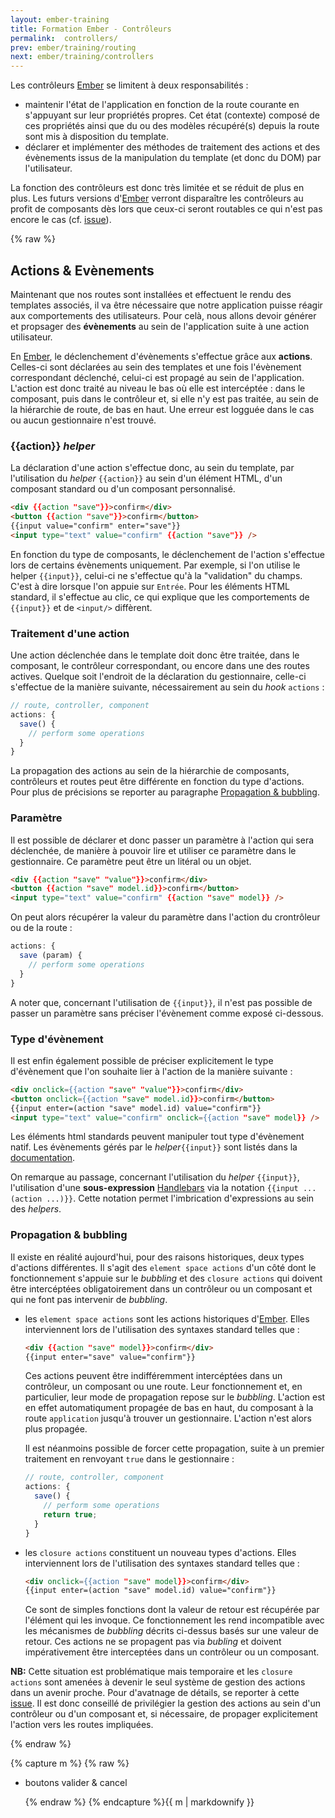 ```yaml
---
layout: ember-training
title: Formation Ember - Contrôleurs
permalink:  controllers/
prev: ember/training/routing
next: ember/training/controllers
---
```


<div id="toc"></div>

Les contrôleurs [Ember][ember] se limitent à deux responsabilités :

* maintenir l'état de l'application en fonction de la route courante en s'appuyant sur leur propriétés propres. Cet état
  (contexte) composé de ces propriétés ainsi que du ou des modèles récupéré(s) depuis la route sont mis à disposition
  du template.
* déclarer et implémenter des méthodes de traitement des actions et des évènements issus de la manipulation du template
  (et donc du DOM) par l'utilisateur.

La fonction des contrôleurs est donc très limitée et se réduit de plus en plus. Les futurs versions d'[Ember][ember] verront
disparaître les contrôleurs au profit de composants dès lors que ceux-ci seront routables ce qui n'est pas encore le cas (cf.
[issue](https://github.com/ef4/rfcs/blob/routeable-components/active/0000-routeable-components.md)).

{% raw %}

## Actions & Evènements

Maintenant que nos routes sont installées et effectuent le rendu des templates associés, il va être nécessaire que notre application
puisse réagir aux comportements des utilisateurs. Pour celà, nous allons devoir générer et propsager des **évènements** au sein de 
l'application suite à une action utilisateur.

En [Ember][ember], le déclenchement d'évènements s'effectue grâce aux **actions**. Celles-ci sont déclarées au sein des templates
et une fois l'évènement correspondant déclenché, celui-ci est propagé au sein de l'application. L'action est donc traité au niveau le bas
où elle est intercéptée : dans le composant, puis dans  le contrôleur et, si elle n'y est pas traitée, au sein de la hiérarchie de route, 
de bas en haut. Une erreur est logguée dans le cas ou aucun gestionnaire n'est trouvé.

### {{action}} *helper*

La déclaration d'une action s'effectue donc, au sein du template, par l'utilisation du *helper* ``{{action}}`` au sein d'un élément HTML,
d'un composant standard ou d'un composant personnalisé.

```html
<div {{action "save"}}>confirm</div>
<button {{action "save"}}>confirm</button>
{{input value="confirm" enter="save"}}
<input type="text" value="confirm" {{action "save"}} />
```

En fonction du type de composants, le déclenchement de l'action s'effectue lors de certains évènements uniquement. Par exemple, 
si l'on utilise le helper ``{{input}}``, celui-ci ne s'effectue qu'à la "validation" du champs. C'est à dire lorsque l'on appuie sur
``Entrée``. Pour les éléments HTML standard, il s'effectue au clic, ce qui explique que les comportements de ``{{input}}`` et de ``<input/>`` diffèrent.

### Traitement d'une action

Une action déclenchée dans le template doit donc être traitée, dans le composant, le contrôleur correspondant, ou encore 
dans une des routes actives. Quelque soit l'endroit de la déclaration du gestionnaire, celle-ci s'effectue de la manière suivante, 
nécessairement au sein du *hook* ``actions`` : 

```javascript
// route, controller, component
actions: {
  save() {
    // perform some operations
  }
}
```

La propagation des actions au sein de la hiérarchie de composants, contrôleurs et routes peut être différente en fonction du
type d'actions. Pour plus de précisions se reporter au paragraphe [Propagation & bubbling](##propagation-%26-bubbling).

### Paramètre

Il est possible de déclarer et donc passer un paramètre à l'action qui sera déclenchée, de manière à pouvoir lire et utiliser ce paramètre
dans le gestionnaire. Ce paramètre peut être un litéral ou un objet.

```html
<div {{action "save" "value"}}>confirm</div>
<button {{action "save" model.id}}>confirm</button>
<input type="text" value="confirm" {{action "save" model}} />
```

On peut alors récupérer la valeur du paramètre dans l'action du crontrôleur ou de la route : 

```javascript
actions: {
  save (param) {
    // perform some operations
  }
}
```

A noter que, concernant l'utilisation de ``{{input}}``, il n'est pas possible de passer un paramètre sans préciser l'évènement
comme exposé ci-dessous.

### Type d'évènement

Il est enfin également possible de préciser explicitement le type d'évènement que l'on souhaite lier à l'action de la 
manière suivante : 

```html
<div onclick={{action "save" "value"}}>confirm</div>
<button onclick={{action "save" model.id}}>confirm</button>
{{input enter=(action "save" model.id) value="confirm"}}
<input type="text" value="confirm" onclick={{action "save" model}} />
```

Les éléments html standards peuvent manipuler tout type d'évènement natif. Les évènements gérés par le *helper*``{{input}}``
sont listés dans la [documentation](http://emberjs.com/api/classes/Ember.Templates.helpers.html#toc_actions).

On remarque au passage, concernant l'utilisation du *helper* ``{{input}}``, l'utilisation d'une **sous-expression** 
[Handlebars][handlebars] via la notation ``{{input ... (action ...)}}``. Cette notation permet l'imbrication
d'expressions au sein des *helpers*. 

### Propagation & bubbling 

Il existe en réalité aujourd'hui, pour des raisons historiques, deux types d'actions différentes. Il s'agit des 
``element space actions`` d'un côté dont le fonctionnement s'appuie sur le *bubbling* et des ``closure actions`` qui 
doivent être intercéptées obligatoirement dans un contrôleur ou un composant et qui ne font pas intervenir de *bubbling*.

* les ``element space actions`` sont les actions historiques d'[Ember][ember]. 
     Elles interviennent lors de l'utilisation des syntaxes standard telles que :
     
     ```html
     <div {{action "save" model}}>confirm</div>
     {{input enter="save" value="confirm"}}
     ```
     
     Ces actions peuvent être indifféremment intercéptées dans un contrôleur, un composant ou une route. Leur fonctionnement
     et, en particulier, leur mode de propagation repose sur le *bubbling*. L'action est en effet automatiqument propagée de
     bas en haut, du composant à la route ``application`` jusqu'à trouver un gestionnaire. L'action n'est alors plus propagée.
     
     Il est néanmoins possible de forcer cette propagation, suite à un premier traitement en renvoyant `true` dans le 
     gestionnaire :
     
     ```javascript
     // route, controller, component
     actions: {
       save() {
         // perform some operations
         return true;
       }
     }
     ```

* les ``closure actions`` constituent un nouveau types d'actions. 
     Elles interviennent lors de l'utilisation des syntaxes standard telles que :
     
     ```html
     <div onclick={{action "save" model}}>confirm</div>
     {{input enter=(action "save" model.id) value="confirm"}}
     ```
  
     Ce sont de simples fonctions dont la valeur de retour est récupérée par l'élément qui les invoque. Ce fonctionnement 
     les rend incompatible avec les mécanismes de *bubbling* décrits ci-dessus basés sur une valeur de retour. Ces actions 
     ne se propagent pas via *bubling* et doivent impérativement être interceptées dans un contrôleur ou un composant.

**NB:** Cette situation est problématique mais temporaire et les ``closure actions`` sont amenées à devenir le seul système de gestion des actions dans
un avenir proche. Pour d'avatnage de détails, se reporter à cette [issue](https://github.com/emberjs/ember.js/issues/12581). Il est donc conseillé 
de privilégier la gestion des actions au sein d'un contrôleur ou d'un composant et, si nécessaire, de propager explicitement l'action vers
les routes impliquées.


{% endraw %}

<div class="work no-answer">
  {% capture m %}
  {% raw %}

  
  
  
* boutons valider & cancel
  
  {% endraw %}
  {% endcapture %}{{ m | markdownify }}
</div>
 
[handlebars]: http://handlebarsjs.com/
[ember-cli]: http://www.ember-cli.com/
[ember]: http://emberjs.com/